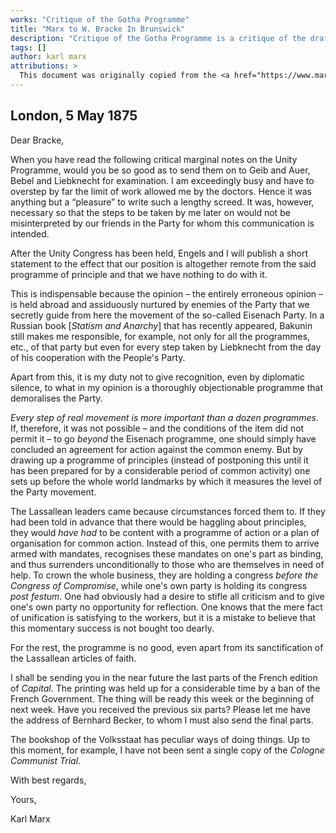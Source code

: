 ```yaml
---
works: "Critique of the Gotha Programme"
title: "Marx to W. Bracke In Brunswick"
description: "Critique of the Gotha Programme is a critique of the draft programme of the United Workers' Party of Germany. In this document Marx address the dictatorship of the proletariat, the period of transition from capitalism to communism, the two phases of communist society, the production and distribution of the social goods, proletarian internationalism, and the party of the working class"
tags: []
author: karl marx
attributions: >
  This document was originally copied from the <a href="https://www.marxists.org/archive/marx/works/1875/gotha/">Marxist Internet Archive</a>.
---
```


## London, 5 May 1875

Dear Bracke,

When you have read the following critical marginal notes on the Unity Programme, would you be so good as to send them on to Geib and Auer, Bebel and Liebknecht for examination. I am exceedingly busy and have to overstep by far the limit of work allowed me by the doctors. Hence it was anything but a “pleasure” to write such a lengthy screed. It was, however, necessary so that the steps to be taken by me later on would not be misinterpreted by our friends in the Party for whom this communication is intended.

After the Unity Congress has been held, Engels and I will publish a short statement to the effect that our position is altogether remote from the said programme of principle and that we have nothing to do with it.

This is indispensable because the opinion – the entirely erroneous opinion – is held abroad and assiduously nurtured by enemies of the Party that we secretly guide from here the movement of the so-called Eisenach Party. In a Russian book <span class="ednote">[*Statism and Anarchy*]</span> that has recently appeared, Bakunin still makes me responsible, for example, not only for all the programmes, etc., of that party but even for every step taken by Liebknecht from the day of his cooperation with the People's Party.

Apart from this, it is my duty not to give recognition, even by diplomatic silence, to what in my opinion is a thoroughly objectionable programme that demoralises the Party.

*Every step of real movement is more important than a dozen programmes*. If, therefore, it was not possible – and the conditions of the item did not permit it – to go *beyond* the Eisenach programme, one should simply have concluded an agreement for action against the common enemy. But by drawing up a programme of principles (instead of postponing this until it has been prepared for by a considerable period of common activity) one sets up before the whole world landmarks by which it measures the level of the Party movement.

The Lassallean leaders came because circumstances forced them to. If they had been told in advance that there would be haggling about principles, they would *have had* to be content with a programme of action or a plan of organisation for common action. Instead of this, one permits them to arrive armed with mandates, recognises these mandates on one's part as binding, and thus surrenders unconditionally to those who are themselves in need of help. To crown the whole business, they are holding a congress *before the Congress of Compromise*, while one's own party is holding its congress *post festum*. One had obviously had a desire to stifle all criticism and to give one's own party no opportunity for reflection. One knows that the mere fact of unification is satisfying to the workers, but it is a mistake to believe that this momentary success is not bought too dearly.

For the rest, the programme is no good, even apart from its sanctification of the Lassallean articles of faith.

I shall be sending you in the near future the last parts of the French edition of *Capital*. The printing was held up for a considerable time by a ban of the French Government. The thing will be ready this week or the beginning of next week. Have you received the previous six parts? Please let me have the address of Bernhard Becker, to whom I must also send the final parts.

The bookshop of the Volksstaat has peculiar ways of doing things. Up to this moment, for example, I have not been sent a single copy of the *Cologne Communist Trial*.

With best regards,

Yours,

<span class="signature">Karl Marx</span>

 